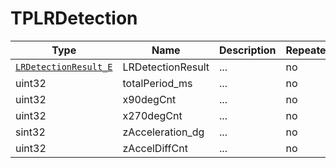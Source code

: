 # TPLRDetection

Type|Name|Description|Repeated?
-|-|-|-
[`LRDetectionResult_E`](../enums/lrdetectres_e)|LRDetectionResult|...|no
uint32|totalPeriod_ms|...|no
uint32|x90degCnt|...|no
uint32|x270degCnt|...|no
sint32|zAcceleration_dg|...|no
uint32|zAccelDiffCnt|...|no